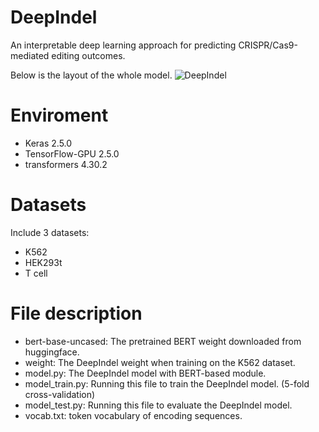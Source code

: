 # DeepIndel
An interpretable deep learning approach for predicting CRISPR/Cas9-mediated editing outcomes.

Below is the layout of the whole model.
![DeepIndel](https://github.com/user-attachments/assets/9541f543-e30f-4b35-8afe-dd9ae64774b3)
# Enviroment
* Keras 2.5.0
* TensorFlow-GPU 2.5.0
* transformers 4.30.2
# Datasets
Include 3 datasets:
* K562
* HEK293t
* T cell
# File description
* bert-base-uncased: The pretrained BERT weight downloaded from huggingface.
* weight: The DeepIndel weight when training on the K562 dataset.
* model.py: The DeepIndel model with BERT-based module.
* model_train.py: Running this file to train the DeepIndel model. (5-fold cross-validation)
* model_test.py: Running this file to evaluate the DeepIndel model.
* vocab.txt: token vocabulary of encoding sequences.
